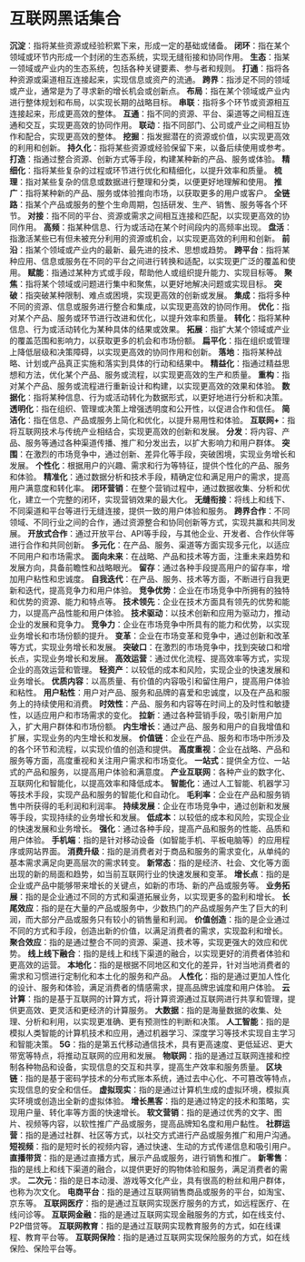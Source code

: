 # 互联网黑话集合
**沉淀**：指将某些资源或经验积累下来，形成一定的基础或储备。
**闭环**：指在某个领域或环节内形成一个封闭的生态系统，实现无缝衔接和协同作用。
**生态**：指某一领域或产业内的生态系统，包括各种关键要素、参与者和规则。
**打通**：指将各种资源或渠道相互连接起来，实现信息或资产的流通。
**跨界**：指涉足不同的领域或产业，通常是为了寻求新的增长机会或创新点。
**布局**：指在某个领域或产业内进行整体规划和布局，以实现长期的战略目标。
**串联**：指将多个环节或资源相互连接起来，形成更高效的整体。
**互通**：指不同的资源、平台、渠道等之间相互连通和交互，实现更高效的协同作用。
**联动**：指不同部门、公司或产业之间相互协作和配合，实现更高效的整体。
**挖掘**：指发掘潜在的资源或价值，以实现更高效的利用和创新。
**持久化**：指将某些资源或经验保留下来，以备后续使用或参考。
**打造**：指通过整合资源、创新方式等手段，构建某种新的产品、服务或体验。
**精细化**：指将某些复杂的过程或环节进行优化和精细化，以提升效率和质量。
**梳理**：指对某些复杂的信息或数据进行整理和分类，以便更好地理解和使用。
**推广**：指将某种新的产品、服务或体验推向市场，以获取更多的用户或客户。
**全链路**：指某个产品或服务的整个生命周期，包括研发、生产、销售、服务等各个环节。
**对接**：指不同的平台、资源或需求之间相互连接和匹配，以实现更高效的协同作用。
**高频**：指某种信息、行为或活动在某个时间段内的高频率出现。
**盘活**：指激活某些已有但未被充分利用的资源或机会，以实现更高效的利用和创新。
**前沿**：指某个领域或产业内的最新、最先进的技术、思想或趋势。
**跨平台**：指将某种应用、信息或服务在不同的平台之间进行转换和适配，以实现更广泛的覆盖和使用。
**赋能**：指通过某种方式或手段，帮助他人或组织提升能力、实现目标等。
**聚焦**：指将某个领域或问题进行集中和聚焦，以更好地解决问题或实现目标。
**突破**：指突破某种限制、难点或困境，实现更高效的创新或发展。
**集成**：指将多种不同的资源、信息或服务进行整合和集成，以实现更高效的协同作用。
**优化**：指对某个产品、服务或环节进行改进和优化，以提升效率和质量。
**转化**：指将某种信息、行为或活动转化为某种具体的结果或效果。
**拓展**：指扩大某个领域或产业的覆盖范围和影响力，以获取更多的机会和市场份额。
**扁平化**：指在组织或管理上降低层级和决策障碍，以实现更高效的协同作用和创新。
**落地**：指将某种战略、计划或产品真正实施和落实到具体的行动和结果中。
**精益化**：指通过精益思想和方法，优化某个产品、服务或流程，以实现更高效的生产和质量。
**重构**：指对某个产品、服务或流程进行重新设计和构建，以实现更高效的效果和体验。
**数据化**：指将某种信息、行为或活动转化为数据形式，以更好地进行分析和决策。
**透明化**：指在组织、管理或决策上增强透明度和公开性，以促进合作和信任。
**简洁化**：指在信息、产品或服务上简化和优化，以提升易用性和体验。
**互联网+**：指将互联网技术与传统产业相结合，实现更高效的创新和发展。
**分发**：将内容、产品、服务等通过各种渠道传播、推广和分发出去，以扩大影响力和用户群体。
**突围**：在激烈的市场竞争中，通过创新、差异化等手段，突破困境，实现业务增长和发展。
**个性化**：根据用户的兴趣、需求和行为等特征，提供个性化的产品、服务和体验。
**精准化**：通过数据分析和技术手段，精确定位和满足用户的需求，提高用户满意度和转化率。
**闭环营销**：在整个营销过程中，通过数据收集、分析和优化，建立一个完整的闭环，实现营销效果的最大化。
**无缝衔接**：将线上和线下、不同渠道和平台等进行无缝连接，提供一致的用户体验和服务。
**跨界合作**：不同领域、不同行业之间的合作，通过资源整合和协同创新等方式，实现共赢和共同发展。
**开放式合作**：通过开放平台、API等手段，与其他企业、开发者、合作伙伴等进行合作和共同创新。
**多元化**：在产品、服务、渠道等方面实现多元化，以适应不同用户和市场需求。
**面向未来**：在战略、产品和技术等方面，注重未来趋势和发展方向，具备前瞻性和战略眼光。
**留存**：通过各种手段提高用户的留存率，增加用户粘性和忠诚度。
**自我迭代**：在产品、服务、技术等方面，不断进行自我更新和迭代，提高竞争力和用户体验。
**竞争优势**：企业在市场竞争中所拥有的独特和优势的资源、能力和特点等。
**技术领先**：企业在技术方面具有领先的优势和能力，以提高产品性能和用户体验。
**技术驱动**：以技术创新和应用为驱动力，推动企业的发展和竞争力。
**竞争力**：企业在市场竞争中所具有的能力和优势，以实现业务增长和市场份额的提升。
**变革**：企业在市场变革和竞争中，通过创新和改革等方式，实现业务增长和发展。
**突破口**：在激烈的市场竞争中，找到突破口和增长点，实现业务增长和发展。
**高效运营**：通过优化流程、提高效率等方式，实现企业的高效运营和管理。
**轻资产**：以较低的成本和风险，实现企业的快速发展和业务增长。
**优质内容**：以高质量、有价值的内容吸引和留住用户，提高用户体验和粘性。
**用户粘性**：用户对产品、服务和品牌的喜爱和忠诚度，以及在产品和服务上的持续使用和消费。
**时效性**：产品、服务和内容等在时间上的及时性和敏捷性，以适应用户和市场需求的变化。
**拉新**：通过各种营销手段，吸引新用户加入，扩大用户群体和市场份额。
**内生增长**：通过产品、服务和用户的自我增值和扩展，实现业务的内生增长和发展。
**价值链**：企业在产品、服务和市场中所涉及的各个环节和流程，以实现价值的创造和提供。
**高度重视**：企业在战略、产品和服务等方面，高度重视和关注用户需求和市场变化。
**一站式**：提供全方位、一站式的产品和服务，以提高用户体验和满意度。
**产业互联网**：各种产业的数字化、互联网化和智能化，以提高效率和降低成本。
**智能化**：通过人工智能、机器学习等技术手段，实现产品和服务的智能化和自动化。
**毛利率**：企业在产品和服务销售中所获得的毛利润和利润率。
**持续发展**：企业在市场竞争中，通过创新和发展等手段，实现持续的业务增长和发展。
**低成本**：以较低的成本和风险，实现企业的快速发展和业务增长。
**强化**：通过各种手段，提高产品和服务的性能、品质和用户体验。
**手机端**：指的是针对移动设备（如智能手机、平板电脑等）的应用程序或网站界面。
**消费升级**：指的是消费者对于商品和服务的需求变化，从单纯的基本需求满足向更高层次的需求转变。
**新常态**：指的是经济、社会、文化等方面出现的新的局面和趋势，如当前互联网行业的快速发展和变革。
**增长点**：指的是企业或产品中能够带来增长的关键点，如新的市场、新的产品或服务等。
**业务拓展**：指的是企业通过不同的方式和渠道拓展业务，以实现更多的盈利和增长。
**长尾效应**：指的是在大量的产品或服务中，少数热门的产品或服务产生了巨大的利润，而大部分产品或服务只有较小的销售量和利润。
**价值创造**：指的是企业通过不同的方式和手段，创造出新的价值，以满足消费者的需求，实现盈利和增长。
**聚合效应**：指的是通过整合不同的资源、渠道、技术等，实现更强大的效应和优势。
**线上线下融合**：指的是线上和线下渠道的融合，以实现更好的消费者体验和更高效的运营。
**本地化**：指的是根据不同地区和文化的差异，针对当地消费者的需求和习惯进行定制化和本土化的服务和产品。
**人性化**：指的是通过更加人性化的设计、服务和体验，满足消费者的情感需求，提高品牌忠诚度和用户体验。
**云计算**：指的是基于互联网的计算方式，将计算资源通过互联网进行共享和管理，提供更高效、更灵活和更经济的计算服务。
**大数据**：指的是海量数据的收集、处理、分析和利用，以实现更准确、更有预测性的判断和决策。
**人工智能**：指的是模拟人类智能的计算机技术和应用，通过机器学习、深度学习等技术实现自主学习和智能决策。
**5G**：指的是第五代移动通信技术，具有更高速度、更低延迟、更大带宽等特点，将推动互联网的应用和发展。
**物联网**：指的是通过互联网连接和控制各种物品和设备，实现信息的交互和共享，提高生产效率和服务质量。
**区块链**：指的是基于密码学技术的分布式账本系统，通过去中心化、不可篡改等特点，实现信息的安全和信任。
**虚拟现实**：指的是通过计算机生成的虚拟环境，模拟真实环境或创造出全新的虚拟体验。
**增长黑客**：指的是通过特定的技术和策略，实现用户量、转化率等方面的快速增长。
**软文营销**：指的是通过优秀的文字、图片、视频等内容，以软性推广产品或服务，提高品牌知名度和用户黏性。
**社群运营**：指的是通过社群、社区等方式，以社交方式进行产品或服务推广和用户沟通。
**短视频**：指的是短时长的视频内容，通过快速、生动的方式传递信息和吸引用户。
**直播带货**：指的是通过直播方式，展示产品或服务，进行销售和推广。
**新零售**：指的是线上和线下渠道的融合，以提供更好的购物体验和服务，满足消费者的需求。
**二次元**：指的是日本动漫、游戏等文化产业，具有很高的粉丝和用户群体，也称为次文化。
**电商平台**：指的是通过互联网销售商品或服务的平台，如淘宝、京东等。
**互联网医疗**：指的是通过互联网实现医疗服务的方式，如远程医疗、在线问诊等。
**互联网金融**：指的是通过互联网实现金融服务的方式，如在线支付、P2P借贷等。
**互联网教育**：指的是通过互联网实现教育服务的方式，如在线课程、教育平台等。
**互联网保险**：指的是通过互联网实现保险服务的方式，如在线保险、保险平台等。